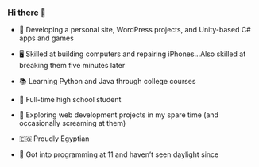 ### Hi there 👋

- 🔭 Developing a personal site, WordPress projects, and Unity-based C# apps and games

- 🖥️ Skilled at building computers and repairing iPhones...Also skilled at breaking them five minutes later

- 📚 Learning Python and Java through college courses

- 🎒 Full-time high school student

- 🌱 Exploring web development projects in my spare time (and occasionally screaming at them)

- 🇪🇬 Proudly Egyptian

- 👦 Got into programming at 11 and haven’t seen daylight since
